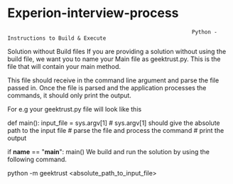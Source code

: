 # Experion-interview-process

                                                                 
                                                              Python - Instructions to Build & Execute

Solution without Build files
If you are providing a solution without using the build file, we want you to name your Main file as geektrust.py. This is the file that will contain your main method.

This file should receive in the command line argument and parse the file passed in. Once the file is parsed and the application processes the commands, it should only print the output.

For e.g your geektrust.py file will look like this

def main():
    input_file = sys.argv[1]
    # sys.argv[1] should give the absolute path to the input file
    # parse the file and process the command
    # print the output

if __name__ == "__main__":
    main()
We build and run the solution by using the following command.

python -m geektrust <absolute_path_to_input_file>
